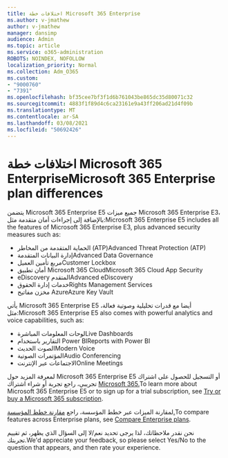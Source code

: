 ```yaml
---
title: اختلافات خطة Microsoft 365 Enterprise
ms.author: v-jmathew
author: v-jmathew
manager: dansimp
audience: Admin
ms.topic: article
ms.service: o365-administration
ROBOTS: NOINDEX, NOFOLLOW
localization_priority: Normal
ms.collection: Adm_O365
ms.custom:
- "9000760"
- "7391"
ms.openlocfilehash: bf35cee7bf3f1d6b761043be865dc35d80071c32
ms.sourcegitcommit: 4883f1f89d4c6ca23161e9a43ff206ad21d4f09b
ms.translationtype: MT
ms.contentlocale: ar-SA
ms.lasthandoff: 03/08/2021
ms.locfileid: "50692426"
---
```

# <a name="microsoft-365-enterprise-plan-differences"></a><span data-ttu-id="01cb9-102">اختلافات خطة Microsoft 365 Enterprise</span><span class="sxs-lookup"><span data-stu-id="01cb9-102">Microsoft 365 Enterprise plan differences</span></span>

<span data-ttu-id="01cb9-103">يتضمن Microsoft 365 Enterprise E5 جميع ميزات Microsoft 365 Enterprise E3، بالإضافة إلى إجراءات أمان متقدمة مثل:</span><span class="sxs-lookup"><span data-stu-id="01cb9-103">Microsoft 365 Enterprise E5 includes all the features of Microsoft 365 Enterprise E3, plus advanced security measures such as:</span></span>

- <span data-ttu-id="01cb9-104">الحماية المتقدمة من المخاطر (ATP)</span><span class="sxs-lookup"><span data-stu-id="01cb9-104">Advanced Threat Protection (ATP)</span></span>
- <span data-ttu-id="01cb9-105">إدارة البيانات المتقدمة</span><span class="sxs-lookup"><span data-stu-id="01cb9-105">Advanced Data Governance</span></span>
- <span data-ttu-id="01cb9-106">مربع تأمين العميل</span><span class="sxs-lookup"><span data-stu-id="01cb9-106">Customer Lockbox</span></span>
- <span data-ttu-id="01cb9-107">أمان تطبيق Microsoft 365 Cloud</span><span class="sxs-lookup"><span data-stu-id="01cb9-107">Microsoft 365 Cloud App Security</span></span>
- <span data-ttu-id="01cb9-108">eDiscovery المتقدم</span><span class="sxs-lookup"><span data-stu-id="01cb9-108">Advanced eDiscovery</span></span>
- <span data-ttu-id="01cb9-109">خدمات إدارة الحقوق</span><span class="sxs-lookup"><span data-stu-id="01cb9-109">Rights Management Services</span></span>
- <span data-ttu-id="01cb9-110">مخزن مفاتيح Azure</span><span class="sxs-lookup"><span data-stu-id="01cb9-110">Azure Key Vault</span></span>

<span data-ttu-id="01cb9-111">يأتي Microsoft 365 Enterprise E5 أيضا مع قدرات تحليلية وصوتية فعالة، مثل:</span><span class="sxs-lookup"><span data-stu-id="01cb9-111">Microsoft 365 Enterprise E5 also comes with powerful analytics and voice capabilities, such as:</span></span>

- <span data-ttu-id="01cb9-112">لوحات المعلومات المباشرة</span><span class="sxs-lookup"><span data-stu-id="01cb9-112">Live Dashboards</span></span>
- <span data-ttu-id="01cb9-113">التقارير باستخدام Power BI</span><span class="sxs-lookup"><span data-stu-id="01cb9-113">Reports with Power BI</span></span>
- <span data-ttu-id="01cb9-114">الصوت الحديث</span><span class="sxs-lookup"><span data-stu-id="01cb9-114">Modern Voice</span></span>
- <span data-ttu-id="01cb9-115">المؤتمرات الصوتية</span><span class="sxs-lookup"><span data-stu-id="01cb9-115">Audio Conferencing</span></span>
- <span data-ttu-id="01cb9-116">الاجتماعات عبر الإنترنت</span><span class="sxs-lookup"><span data-stu-id="01cb9-116">Online Meetings</span></span>

<span data-ttu-id="01cb9-117">لمعرفة المزيد حول Microsoft 365 Enterprise E5 أو التسجيل للحصول على اشتراك تجريبي، راجع تجربة أو شراء اشتراك [Microsoft 365.](https://go.microsoft.com/fwlink/?linkid=2099673)</span><span class="sxs-lookup"><span data-stu-id="01cb9-117">To learn more about Microsoft 365 Enterprise E5 or to sign up for a trial subscription, see [Try or buy a Microsoft 365 subscription](https://go.microsoft.com/fwlink/?linkid=2099673).</span></span>

<span data-ttu-id="01cb9-118">لمقارنة الميزات عبر خطط المؤسسة، راجع [مقارنة خطط المؤسسة.](https://go.microsoft.com/fwlink/?linkid=2097200)</span><span class="sxs-lookup"><span data-stu-id="01cb9-118">To compare features across Enterprise plans, see [Compare Enterprise plans](https://go.microsoft.com/fwlink/?linkid=2097200).</span></span>

<span data-ttu-id="01cb9-119">نحن نقدر ملاحظاتك، لذا يرجى تحديد نعم/لا إلى السؤال الذي يظهر، ثم تقييم تجربتك.</span><span class="sxs-lookup"><span data-stu-id="01cb9-119">We'd appreciate your feedback, so please select Yes/No to the question that appears, and then rate your experience.</span></span>
